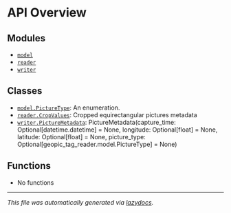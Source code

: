 <!-- markdownlint-disable -->

# API Overview

## Modules

- [`model`](./model.md#module-model)
- [`reader`](./reader.md#module-reader)
- [`writer`](./writer.md#module-writer)

## Classes

- [`model.PictureType`](./model.md#class-picturetype): An enumeration.
- [`reader.CropValues`](./reader.md#class-cropvalues): Cropped equirectangular pictures metadata
- [`writer.PictureMetadata`](./writer.md#class-picturemetadata): PictureMetadata(capture_time: Optional[datetime.datetime] = None, longitude: Optional[float] = None, latitude: Optional[float] = None, picture_type: Optional[geopic_tag_reader.model.PictureType] = None)

## Functions

- No functions


---

_This file was automatically generated via [lazydocs](https://github.com/ml-tooling/lazydocs)._
